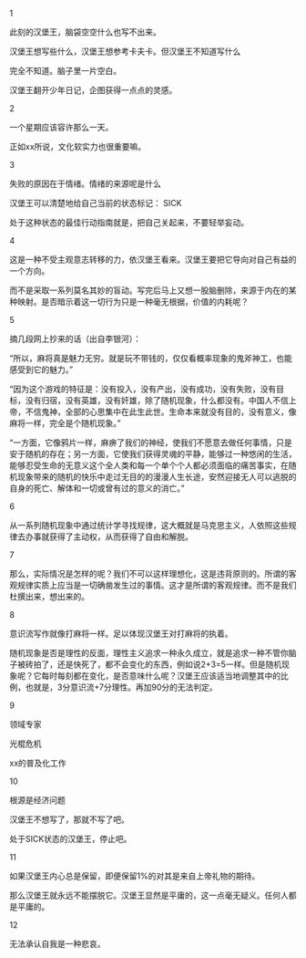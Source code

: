 1

此刻的汉堡王，脑袋空空什么也写不出来。

汉堡王想写些什么，汉堡王想参考卡夫卡。但汉堡王不知道写什么

完全不知道。脑子里一片空白。

汉堡王翻开少年日记，企图获得一点点的灵感。



2

一个星期应该容许那么一天。

正如xx所说，文化软实力也很重要嘛。



3

失败的原因在于情绪。情绪的来源呢是什么

汉堡王可以清楚地给自己当前的状态标记： SICK

处于这种状态的最佳行动指南就是，把自己关起来，不要轻举妄动。



4

这是一种不受主观意志转移的力，依汉堡王看来。汉堡王要把它导向对自己有益的一个方向。

而不是采取一系列莫名其妙的盲动。写完后马上又想一股脑删除，来源于内在的某种映射。是否暗示着这一切行为只是一种毫无根据，价值的内耗呢？



5

摘几段网上抄来的话（出自李银河）：

“所以，麻将真是魅力无穷。就是玩不带钱的，仅仅看概率现象的鬼斧神工，也能感受到它的魅力。”

“因为这个游戏的特征是：没有投入，没有产出，没有成功，没有失败，没有目标，没有归宿，没有英雄，没有奸雄，除了随机现象，什么都没有。中国人不信上帝，不信鬼神，全部的心思集中在此生此世。生命本来就没有目的，没有意义，像麻将一样，完全是个随机现象。”

“一方面，它像鸦片一样，麻痹了我们的神经，使我们不愿意去做任何事情，只是安于随机的存在；另一方面，它使我们获得灵魂的平静，能够过一种悠闲的生活，能够忍受生命的无意义这个全人类和每一个单个个人都必须面临的痛苦事实，在随机现象带来的随机的快乐中走过无目的的漫漫人生长途，安然迎接无人可以逃脱的自身的死亡、解体和一切或曾有过的意义的消亡。”



6

从一系列随机现象中通过统计学寻找规律，这大概就是马克思主义，人依照这些规律去办事就获得了主动权，从而获得了自由和解脱。



7

那么，实际情况是怎样的呢？我们不可以这样理想化，这是违背原则的。所谓的客观规律实质上应当是一切确凿发生过的事情。这才是所谓的客观规律。而不是我们杜撰出来，想出来的。



8

意识流写作就像打麻将一样。足以体现汉堡王对打麻将的执着。

随机现象是否是理性的反面，理性主义追求一种永久成立，就是追求一种不管你脑子被砖拍了，还是快死了，都不会变化的东西，例如说2+3=5一样。但是随机现象呢？它每时每刻都在变化，是否意味什么呢？汉堡王应该适当地调整其中的比例，也就是，3分意识流+7分理性。再加90分的无法判定。



9

领域专家

光棍危机

xx的普及化工作



10

根源是经济问题

汉堡王不想写了，那就不写了吧。

处于SICK状态的汉堡王，停止吧。



11

如果汉堡王内心总是保留，即便保留1%的对其是来自上帝礼物的期待。

那么汉堡王就永远不能摆脱它。汉堡王显然是平庸的，这一点毫无疑义。任何人都是平庸的。



12

无法承认自我是一种悲哀。